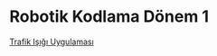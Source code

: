 <!--Height-->
<!--Italic-->
# Robotik Kodlama Dönem 1

<a href="[URL](https://github.com/SelcanTaylan/Robotik-kodlama-donem-1/tree/main/03.12.2024)">Trafik Işığı Uygulaması</a> 

